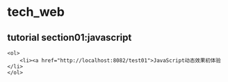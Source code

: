 # tech_web
## tutorial section01:javascript
    <ol>
        <li><a href="http://localhost:8082/test01">JavaScript动态效果初体验</li>
    </ol>